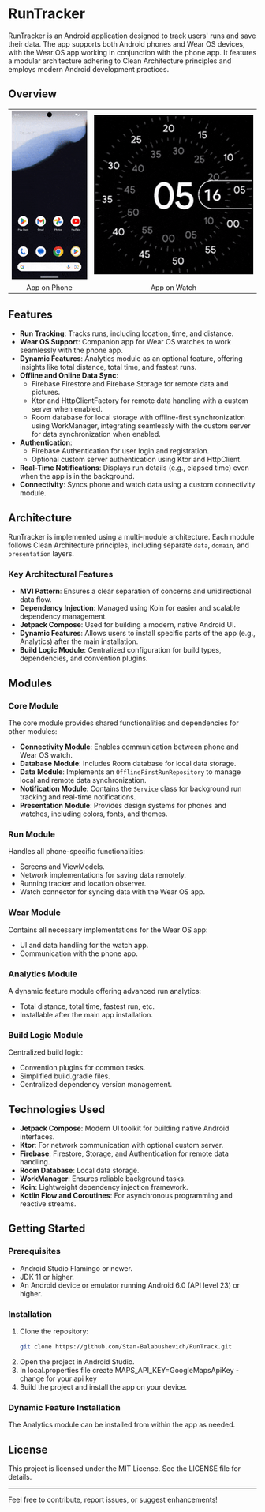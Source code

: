 # RunTracker

RunTracker is an Android application designed to track users' runs and save their data. The app supports both Android phones and Wear OS devices, with the Wear OS app working in conjunction with the phone app. It features a modular architecture adhering to Clean Architecture principles and employs modern Android development practices.

## Overview

<table>
  <tr>
    <td><img src="gifs/phone.gif" alt="App on Phone" width="214"></td>
    <td><img src="gifs/watch.gif" alt="App on Watch" width="480"></td>
  </tr>
  <tr>
    <td style="text-align: center;">App on Phone</td>
    <td style="text-align: center;">App on Watch</td>
  </tr>
</table>


## Features

- **Run Tracking**: Tracks runs, including location, time, and distance.
- **Wear OS Support**: Companion app for Wear OS watches to work seamlessly with the phone app.
- **Dynamic Features**: Analytics module as an optional feature, offering insights like total distance, total time, and fastest runs.
- **Offline and Online Data Sync**:
    - Firebase Firestore and Firebase Storage for remote data and pictures.
    - Ktor and HttpClientFactory for remote data handling with a custom server when enabled.
    - Room database for local storage with offline-first synchronization using WorkManager, integrating seamlessly with the custom server for data synchronization when enabled.
- **Authentication**:
    - Firebase Authentication for user login and registration.
    - Optional custom server authentication using Ktor and HttpClient.
- **Real-Time Notifications**: Displays run details (e.g., elapsed time) even when the app is in the background.
- **Connectivity**: Syncs phone and watch data using a custom connectivity module.

## Architecture

RunTracker is implemented using a multi-module architecture. Each module follows Clean Architecture principles, including separate `data`, `domain`, and `presentation` layers.

### Key Architectural Features

- **MVI Pattern**: Ensures a clear separation of concerns and unidirectional data flow.
- **Dependency Injection**: Managed using Koin for easier and scalable dependency management.
- **Jetpack Compose**: Used for building a modern, native Android UI.
- **Dynamic Features**: Allows users to install specific parts of the app (e.g., Analytics) after the main installation.
- **Build Logic Module**: Centralized configuration for build types, dependencies, and convention plugins.

## Modules

### Core Module
The core module provides shared functionalities and dependencies for other modules:

- **Connectivity Module**: Enables communication between phone and Wear OS watch.
- **Database Module**: Includes Room database for local data storage.
- **Data Module**: Implements an `OfflineFirstRunRepository` to manage local and remote data synchronization.
- **Notification Module**: Contains the `Service` class for background run tracking and real-time notifications.
- **Presentation Module**: Provides design systems for phones and watches, including colors, fonts, and themes.

### Run Module
Handles all phone-specific functionalities:

- Screens and ViewModels.
- Network implementations for saving data remotely.
- Running tracker and location observer.
- Watch connector for syncing data with the Wear OS app.

### Wear Module
Contains all necessary implementations for the Wear OS app:

- UI and data handling for the watch app.
- Communication with the phone app.

### Analytics Module
A dynamic feature module offering advanced run analytics:

- Total distance, total time, fastest run, etc.
- Installable after the main app installation.

### Build Logic Module
Centralized build logic:

- Convention plugins for common tasks.
- Simplified build.gradle files.
- Centralized dependency version management.

## Technologies Used

- **Jetpack Compose**: Modern UI toolkit for building native Android interfaces.
- **Ktor**: For network communication with optional custom server.
- **Firebase**: Firestore, Storage, and Authentication for remote data handling.
- **Room Database**: Local data storage.
- **WorkManager**: Ensures reliable background tasks.
- **Koin**: Lightweight dependency injection framework.
- **Kotlin Flow and Coroutines**: For asynchronous programming and reactive streams.

## Getting Started

### Prerequisites
- Android Studio Flamingo or newer.
- JDK 11 or higher.
- An Android device or emulator running Android 6.0 (API level 23) or higher.

### Installation
1. Clone the repository:
   ```bash
   git clone https://github.com/Stan-Balabushevich/RunTrack.git
   ```
2. Open the project in Android Studio.
3. In local.properties file create MAPS_API_KEY=GoogleMapsApiKey - change for your api key 
4. Build the project and install the app on your device.

### Dynamic Feature Installation
The Analytics module can be installed from within the app as needed.

## License
This project is licensed under the MIT License. See the LICENSE file for details.

---

Feel free to contribute, report issues, or suggest enhancements!
